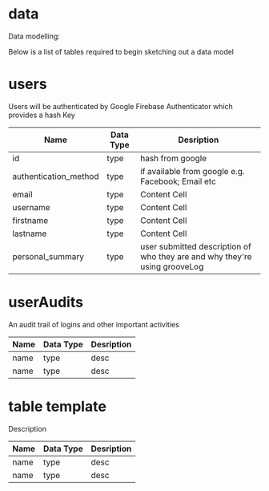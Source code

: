 # data
Data modelling:

Below is a list of tables required to begin sketching out a data model

# users
Users will be authenticated by Google Firebase Authenticator which provides a hash Key

| Name | Data Type | Desription |
| ------------- | ------------- | ---------- |
| id | type | hash from google |
| authentication_method | type  | if available from google e.g. Facebook; Email etc |
| email | type  | Content Cell |
| username | type  | Content Cell |
| firstname | type  | Content Cell |
| lastname | type  | Content Cell |
| personal_summary | type  | user submitted description of who they are and why they're using grooveLog |



# userAudits
An audit trail of logins and other important activities

| Name | Data Type | Desription |
| ------------- | ------------- | ---------- |
| name | type  | desc |
| name | type  | desc |


# table template
Description

| Name | Data Type | Desription |
| ------------- | ------------- | ---------- |
| name | type  | desc |
| name | type  | desc |
